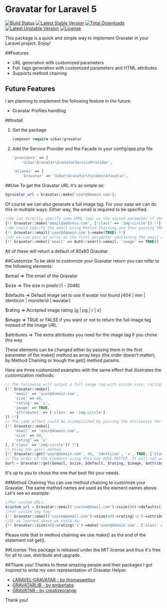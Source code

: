 # Gravatar for Laravel 5

[![Build Status](https://travis-ci.org/uibar/gravatar.svg?branch=master)](https://travis-ci.org/uibar/gravatar)
[![Latest Stable Version](https://poser.pugx.org/uibar/gravatar/v/stable)](https://packagist.org/packages/uibar/gravatar)
[![Total Downloads](https://poser.pugx.org/uibar/gravatar/downloads)](https://packagist.org/packages/uibar/gravatar)
[![Latest Unstable Version](https://poser.pugx.org/uibar/gravatar/v/unstable)](https://packagist.org/packages/uibar/gravatar)
[![License](https://poser.pugx.org/uibar/gravatar/license)](https://packagist.org/packages/uibar/gravatar)

This package is a quick and simple way to implement Gravatar in your Laravel project. Enjoy!

##Features
* URL generation with customized parameters
* Full <img> tags generation with customized parameters and HTML attributes
* Supports method chaining

## Future Features
I am planning to implement the following feature in the future:
* Gravatar Profiles handling

##Install
1. Get the package
    ```php
    composer require uibar/gravatar
    ```

2. Add the Service Provider and the Facade to your config/app.php file
    ```php
    'providers' => [
        'Uibar\Gravatar\GravatarServiceProvider',
    ```
    
    ```php
    'aliases' => [
        'Gravatar' => 'Uibar\Gravatar\Facades\Gravatar',
    ```

##Use
To get the Gravatar URL it's as simple as:
```php
$gravatar_url = Gravatar::make('user@domain.com');
```

Of course we can also generate a full image tag. For your ease we can do this in multiple ways. Either way, the email is required to be specified.
```php
//We can directly specify some HTML tags as the second parameter of the make() method like this:
{!! Gravatar::make('email@address.com', ['class' => 'img-circle']) !!}
//We could specify the email using Method Chaining and then passing TRUE to the make() method
{!! Gravatar::email('user@domain.com')->make(TRUE) !!}
//Or we can pass an array as the first parameter containing the email and the image key as TRUE like this:
{!! Gravatar::make(['email' => Auth::user()->email, 'image' => TRUE]) !!}
```

All of these will return a default of 80x80 Gravatar.

##Customize
To be able to customize your Gravatar return you can refer to the following elements:

$email      =>      The email of the Gravatar

$size       =>      The size in pixels \[1 - 2048\]

$defaults    =>      Default image set to use if avatar not found \[404 | mm | identicon | monsterid | wavatar\]

$rating     =>      Accepted image rating  \[g | pg | r | x\]

$image      =>      TRUE or FALSE if you want or not to return the full image tag instead of the image URL

$attributes =>      The extra attributes you need for the image tag if you chose this way

These elements can be changed either by passing them in the first parameter of the make() method as array keys (the order doesn't matter), by Method Chaining or trough the get() method params.

Here are three customized examples with the same effect that illustrates the customization methods:
```php
// The following will output a full image tag with custom size, rating and attributes for the img tag:
{!! Gravatar::make([
    'email' => 'user@domain.com',
    'size' => 40,
    'rating' => 'x',
    'image' => TRUE,
    'attributes' => ['class' => 'img-circle']
]) !!}
// The same effect could be accomplished by passing the attributes for the img tag as second parameter of the make method and thus not specifying the image key as TRUE anymore
{!! Gravatar::make([
    'email' => 'user@domain.com',
    'size' => 40,
    'rating' => 'x'
], ['class' => 'img-circle']) !!}
// Using the get() method
{!! Gravatar::get('user@domain.com', 40, 'identicon', 'x', TRUE, ['class' => 'img-circle']); !!}
// The order of the elements using this way DOSE MATTER. It will not work unless you use it using this exact order:
$url = Gravatar::get($email, $size, $default, $rating, $image, $attributes);
```
It's up to you to chose the one that best fits your needs.

##Method Chaining
You can use method chaining to customize your Gravatar. The same method names are used as the element names above. Let's see an example:

```php
//For custom URLs:
$custom_url = Gravatar::email('custom@email.com')->size(40)->defaults('identicon')->rating('x')->make();
//For custom img tag:
{!! Gravatar::email('custom@email.com')->size(40)->rating('x')->attributes(['class' => 'img-circle'])->make(TRUE) !!}
//Or as learned above we could do:
{!! Gravatar::size(40)->rating('x')->make('user@domain.com', ['class' => 'img-circle']) !!}
```

Please note that in method chaining we use make() as the end of the statement not get().

##License
This package is released under the MIT license and thus it's free for all to use, distribute and upgrade.

##Thank you!
Thanks to these amazing people and their packages I got inspired to write my own representation of Gravatar Helper.

- [LARAVEL-GRAVATAR - by thomaswelton](https://github.com/thomaswelton/laravel-gravatar)
- [GRAVATARLIB - by emberlabs](https://github.com/emberlabs/gravatarlib)
- [GRAVATAR - by creativeorange](https://github.com/creativeorange/gravatar)

Thank you!
